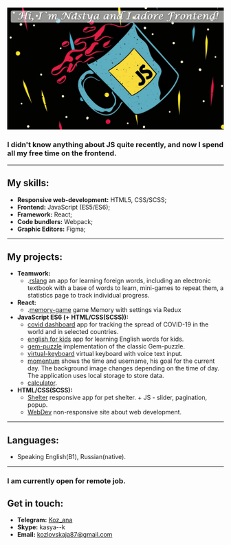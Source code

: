 ![frontend.](https://raw.githubusercontent.com/kkasya/kkasya/master/frontend-.jpg)

### I didn't know anything about JS quite recently, and now I spend all my free time on the frontend.
---
## My skills:
- **Responsive web-development:** HTML5, CSS/SCSS;
- **Frontend:** JavaScript (ES5/ES6);
- **Framework:** React;
- **Code bundlers:** Webpack;
- **Graphic Editors:** Figma;
---

## My projects:
- **Teamwork:**
    - .[rslang](https://github.com/alexk08/rslang/pull/42) an app for learning foreign words, including an electronic textbook with a base of words to learn, mini-games to repeat them, a statistics page to track individual progress. 
- **React:**
    - .[memory-game](https://github.com/Kkasya/memory/pull/1) game Memory with settings via Redux
- **JavaScript ES6 (+ HTML/CSS(SCSS)):**
    - [covid dashboard](https://github.com/Kkasya/covid/) app for tracking the spread of COVID-19 in the world and in selected countries.
    - [english for kids](https://github.com/Kkasya/english/) app for learning English words for kids.
    - [gem-puzzle](https://github.com/Kkasya/game/) implementation of the classic Gem-puzzle.
    - [virtual-keyboard](https://github.com/Kkasya/virtual-keyboard/) virtual keyboard with voice text input.
    - [momentum](https://github.com/Kkasya/momentum) shows the time and username, his goal for the current day. The background image changes depending on the time of day. The application uses local storage to store data.
    - [calculator](https://github.com/Kkasya/calculator/).
- **HTML/CSS(SCSS):**
    - [Shelter](https://github.com/Kkasya/shelter) responsive app for pet shelter. + JS - slider, pagination, popup.
    - [WebDev](https://github.com/Kkasya/webdev) non-responsive site about web development.
---
## Languages:
- Speaking English(B1), Russian(native).
---
### I am currently open for remote job.
## Get in touch:
+ **Telegram:** [Koz_ana](https://t.me/Koz_ana)
+ **Skype:** kasya--k
+ **Email:** <kozlovskaja87@gmail.com>
